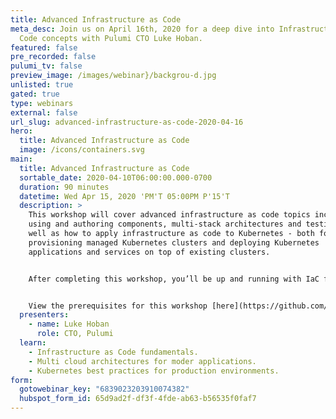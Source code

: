 ```yaml
---
title: Advanced Infrastructure as Code
meta_desc: Join us on April 16th, 2020 for a deep dive into Infrastructure as
  Code concepts with Pulumi CTO Luke Hoban.
featured: false
pre_recorded: false
pulumi_tv: false
preview_image: /images/webinar}/backgrou-d.jpg
unlisted: true
gated: true
type: webinars
external: false
url_slug: advanced-infrastructure-as-code-2020-04-16
hero:
  title: Advanced Infrastructure as Code
  image: /icons/containers.svg
main:
  title: Advanced Infrastructure as Code
  sortable_date: 2020-04-10T06:00:00.000-0700
  duration: 90 minutes
  datetime: Wed Apr 15, 2020 'PM'T 05:00PM P'15'T
  description: >
    This workshop will cover advanced infrastructure as code topics including
    using and authoring components, multi-stack architectures and testing - as
    well as how to apply infrastructure as code to Kubernetes - both for
    provisioning managed Kubernetes clusters and deploying Kubernetes
    applications and services on top of existing clusters.


    After completing this workshop, you’ll be up and running with IaC fundamentals, modern application architectures across many clouds, and Kubernetes best-practices that are ready for production environments. You’ll also be ready to empower your development teams to be more productive - continuously deploying both their applications and infrastructure.


    View the prerequisites for this workshop [here](https://github.com/pulumi/infrastructure-as-code-workshop/blob/master/00-installing-prerequisites.md).
  presenters:
    - name: Luke Hoban
      role: CTO, Pulumi
  learn:
    - Infrastructure as Code fundamentals.
    - Multi cloud architectures for moder applications.
    - Kubernetes best practices for production environments.
form:
  gotowebinar_key: "6839023203910074382"
  hubspot_form_id: 65d9ad2f-df3f-4fde-ab63-b56535f0faf7
---
```

